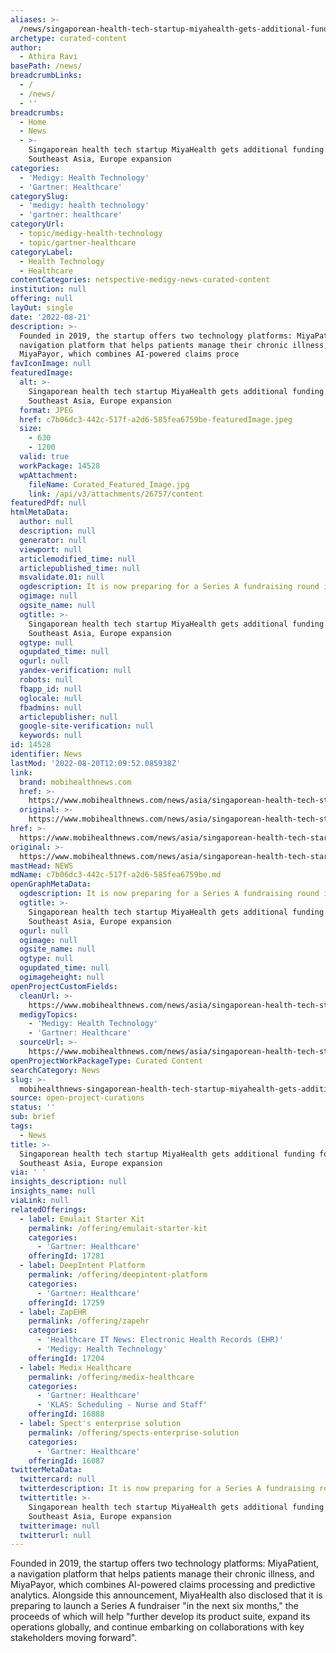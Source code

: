 ```yaml
---
aliases: >-
  /news/singaporean-health-tech-startup-miyahealth-gets-additional-funding-for-southeast-asia-europe-expansion
archetype: curated-content
author:
  - Athira Ravi
basePath: /news/
breadcrumbLinks:
  - /
  - /news/
  - ''
breadcrumbs:
  - Home
  - News
  - >-
    Singaporean health tech startup MiyaHealth gets additional funding for
    Southeast Asia, Europe expansion
categories:
  - 'Medigy: Health Technology'
  - 'Gartner: Healthcare'
categorySlug:
  - 'medigy: health technology'
  - 'gartner: healthcare'
categoryUrl:
  - topic/medigy-health-technology
  - topic/gartner-healthcare
categoryLabel:
  - Health Technology
  - Healthcare
contentCategories: netspective-medigy-news-curated-content
institution: null
offering: null
layOut: single
date: '2022-08-21'
description: >-
  Founded in 2019, the startup offers two technology platforms: MiyaPatient, a
  navigation platform that helps patients manage their chronic illness, and
  MiyaPayor, which combines AI-powered claims proce
favIconImage: null
featuredImage:
  alt: >-
    Singaporean health tech startup MiyaHealth gets additional funding for
    Southeast Asia, Europe expansion
  format: JPEG
  href: c7b06dc3-442c-517f-a2d6-585fea6759be-featuredImage.jpeg
  size:
    - 630
    - 1200
  valid: true
  workPackage: 14528
  wpAttachment:
    fileName: Curated_Featured_Image.jpg
    link: /api/v3/attachments/26757/content
featuredPdf: null
htmlMetaData:
  author: null
  description: null
  generator: null
  viewport: null
  articlemodified_time: null
  articlepublished_time: null
  msvalidate.01: null
  ogdescription: It is now preparing for a Series A fundraising round in the next six months.
  ogimage: null
  ogsite_name: null
  ogtitle: >-
    Singaporean health tech startup MiyaHealth gets additional funding for
    Southeast Asia, Europe expansion
  ogtype: null
  ogupdated_time: null
  ogurl: null
  yandex-verification: null
  robots: null
  fbapp_id: null
  oglocale: null
  fbadmins: null
  articlepublisher: null
  google-site-verification: null
  keywords: null
id: 14528
identifier: News
lastMod: '2022-08-20T12:09:52.085938Z'
link:
  brand: mobihealthnews.com
  href: >-
    https://www.mobihealthnews.com/news/asia/singaporean-health-tech-startup-miyahealth-gets-additional-funding-southeast-asia-europe
  original: >-
    https://www.mobihealthnews.com/news/asia/singaporean-health-tech-startup-miyahealth-gets-additional-funding-southeast-asia-europe
href: >-
  https://www.mobihealthnews.com/news/asia/singaporean-health-tech-startup-miyahealth-gets-additional-funding-southeast-asia-europe
original: >-
  https://www.mobihealthnews.com/news/asia/singaporean-health-tech-startup-miyahealth-gets-additional-funding-southeast-asia-europe
mastHead: NEWS
mdName: c7b06dc3-442c-517f-a2d6-585fea6759be.md
openGraphMetaData:
  ogdescription: It is now preparing for a Series A fundraising round in the next six months.
  ogtitle: >-
    Singaporean health tech startup MiyaHealth gets additional funding for
    Southeast Asia, Europe expansion
  ogurl: null
  ogimage: null
  ogsite_name: null
  ogtype: null
  ogupdated_time: null
  ogimageheight: null
openProjectCustomFields:
  cleanUrl: >-
    https://www.mobihealthnews.com/news/asia/singaporean-health-tech-startup-miyahealth-gets-additional-funding-southeast-asia-europe
  medigyTopics:
    - 'Medigy: Health Technology'
    - 'Gartner: Healthcare'
  sourceUrl: >-
    https://www.mobihealthnews.com/news/asia/singaporean-health-tech-startup-miyahealth-gets-additional-funding-southeast-asia-europe
openProjectWorkPackageType: Curated Content
searchCategory: News
slug: >-
  mobihealthnews-singaporean-health-tech-startup-miyahealth-gets-additional-funding-for-southeast-asia-europe-expansion
source: open-project-curations
status: ''
sub: brief
tags:
  - News
title: >-
  Singaporean health tech startup MiyaHealth gets additional funding for
  Southeast Asia, Europe expansion
via: ' '
insights_description: null
insights_name: null
viaLink: null
relatedOfferings:
  - label: Emulait Starter Kit
    permalink: /offering/emulait-starter-kit
    categories:
      - 'Gartner: Healthcare'
    offeringId: 17281
  - label: DeepIntent Platform
    permalink: /offering/deepintent-platform
    categories:
      - 'Gartner: Healthcare'
    offeringId: 17259
  - label: ZapEHR
    permalink: /offering/zapehr
    categories:
      - 'Healthcare IT News: Electronic Health Records (EHR)'
      - 'Medigy: Health Technology'
    offeringId: 17204
  - label: Medix Healthcare
    permalink: /offering/medix-healthcare
    categories:
      - 'Gartner: Healthcare'
      - 'KLAS: Scheduling - Nurse and Staff'
    offeringId: 16888
  - label: Spect's enterprise solution
    permalink: /offering/spects-enterprise-solution
    categories:
      - 'Gartner: Healthcare'
    offeringId: 16087
twitterMetaData:
  twittercard: null
  twitterdescription: It is now preparing for a Series A fundraising round in the next six months.
  twittertitle: >-
    Singaporean health tech startup MiyaHealth gets additional funding for
    Southeast Asia, Europe expansion
  twitterimage: null
  twitterurl: null
---
```

<p>Founded in 2019, the startup offers two technology platforms: MiyaPatient, a navigation platform that helps patients manage their chronic illness, and MiyaPayor, which combines AI-powered claims processing and predictive analytics.
Alongside this announcement, MiyaHealth also disclosed that it is preparing to launch a Series A fundraiser "in the next six months," the proceeds of which will help "further develop its product suite, expand its operations globally, and continue embarking on collaborations with key stakeholders moving forward".&nbsp;</p>